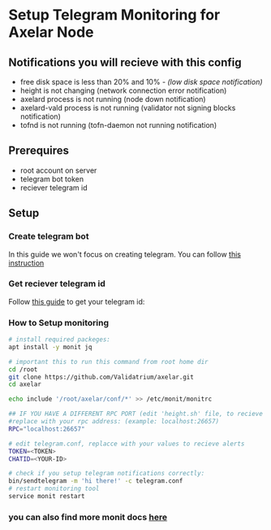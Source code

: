 # Setup Telegram Monitoring for Axelar Node

## Notifications you will recieve with this config
- free disk space is less than 20% and 10% - *(low disk space notification)*
- height is not changing (network connection error notification)
- axelard process is not running (node down notification)
- axelard-vald process is not running (validator not signing blocks notification)
- tofnd is not running (tofn-daemon not running notification)


## Prerequires 

- root account on server
- telegram bot token
- reciever telegram id

## Setup

### Create telegram bot

In this guide we won't focus on creating telegram.
You can follow [this instruction](https://marketplace.creatio.com/sites/marketplace/files/app-guide/Instructions._Telegram_bot_1.pdf)

### Get reciever telegram id
Follow [this guide](https://www.wikihow.com/Know-Chat-ID-on-Telegram-on-Android#:~:text=Locate%20%22Chat.%22%20It's%20about,Last%20Name%2C%20and%20your%20Username.&text=Note%20the%20number%20next%20to,is%20your%20personal%20Chat%20ID) to get your telegram id: 

### How to Setup monitoring
```bash
# install required packeges: 
apt install -y monit jq

# important this to run this command from root home dir
cd /root 
git clone https://github.com/Validatrium/axelar.git
cd axelar

echo include '/root/axelar/conf/*' >> /etc/monit/monitrc

## IF YOU HAVE A DIFFERENT RPC PORT (edit 'height.sh' file, to recieve height notifications)
#replace with your rpc address: (example: localhost:26657)
RPC="localhost:26657"

# edit telegram.conf, replacce with your values to recieve alerts
TOKEN=<TOKEN>
CHATID=<YOUR-ID>

# check if you setup telegram notifications correctly: 
bin/sendtelegram -m 'hi there!' -c telegram.conf
# restart monitoring tool
service monit restart
```

### you can also find more monit docs [here](https://mmonit.com/monit/documentation/monit.html)
